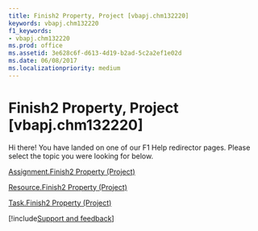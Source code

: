 ```yaml
---
title: Finish2 Property, Project [vbapj.chm132220]
keywords: vbapj.chm132220
f1_keywords:
- vbapj.chm132220
ms.prod: office
ms.assetid: 3e628c6f-d613-4d19-b2ad-5c2a2ef1e02d
ms.date: 06/08/2017
ms.localizationpriority: medium
---
```



# Finish2 Property, Project [vbapj.chm132220]

Hi there! You have landed on one of our F1 Help redirector pages. Please select the topic you were looking for below.

[Assignment.Finish2 Property (Project)](https://msdn.microsoft.com/library/7b620a85-cf0e-8394-bf0f-5b9d27750c46%28Office.15%29.aspx)

[Resource.Finish2 Property (Project)](https://msdn.microsoft.com/library/6489e90c-e3ab-b599-df95-6fb1848805f4%28Office.15%29.aspx)

[Task.Finish2 Property (Project)](https://msdn.microsoft.com/library/13428a35-3296-db51-98f1-4f1ae3b34b12%28Office.15%29.aspx)

[!include[Support and feedback](~/includes/feedback-boilerplate.md)]
